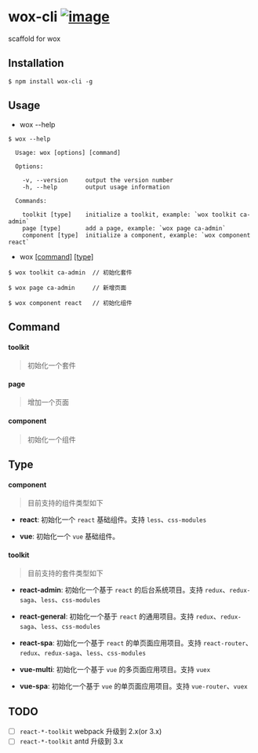 # wox-cli  [![image](https://img.shields.io/npm/v/wox-cli.svg)](https://www.npmjs.com/package/wox-cli)

scaffold for wox

## Installation

```
$ npm install wox-cli -g
```

## Usage

* wox --help

```
$ wox --help

  Usage: wox [options] [command]

  Options:

    -v, --version     output the version number
    -h, --help        output usage information

  Commands:

    toolkit [type]    initialize a toolkit, example: `wox toolkit ca-admin`
    page [type]       add a page, example: `wox page ca-admin`
    component [type]  initialize a component, example: `wox component react`
```

* wox [[command]](#command) [[type]](#type)

```
$ wox toolkit ca-admin  // 初始化套件

$ wox page ca-admin     // 新增页面

$ wox component react   // 初始化组件
```

## Command

#### toolkit

> 初始化一个套件

#### page

> 增加一个页面

#### component

> 初始化一个组件


## Type

#### component

> 目前支持的组件类型如下

* **react**: 初始化一个 `react` 基础组件。支持 `less`、`css-modules`

* **vue**: 初始化一个 `vue` 基础组件。

#### toolkit

> 目前支持的套件类型如下

* **react-admin**: 初始化一个基于 `react` 的后台系统项目。支持 `redux`、`redux-saga`、`less`、`css-modules`

* **react-general**: 初始化一个基于 `react` 的通用项目。支持 `redux`、`redux-saga`、`less`、`css-modules`

* **react-spa**: 初始化一个基于 `react` 的单页面应用项目。支持 `react-router`、`redux`、`redux-saga`、`less`、`css-modules`

* **vue-multi**: 初始化一个基于 `vue` 的多页面应用项目。支持 `vuex`

* **vue-spa**: 初始化一个基于 `vue` 的单页面应用项目。支持 `vue-router`、`vuex`

## TODO

- [ ] `react-*-toolkit` webpack 升级到 2.x(or 3.x)
- [ ] `react-*-toolkit` antd 升级到 3.x
